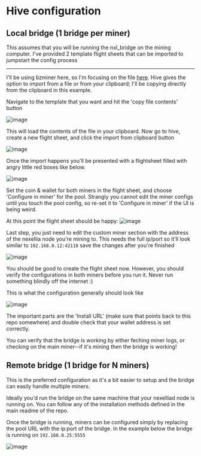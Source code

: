 # Hive configuration

## Local bridge (1 bridge per miner)

This assumes that you will be running the nxl_bridge on the mining computer. I've provided 2 template flight sheets that can be imported to jumpstart the config process

---

I'll be using bzminer here, so I'm focusing on the file [here](misc/hive-templates/nxl_bz_local_adapter.json). Hive gives the option to import from a file or from your clipboard; I'll be copying directly from the clipboard in this example.

Navigate to the template that you want and hit the 'copy file contents' button

![image](https://user-images.githubusercontent.com/59971111/191894038-4435237f-d68e-4248-bb44-60e968319ad3.png)

This will load the contents of the file in your clipboard. Now go to hive, create a new flight sheet, and click the import from clipboard button

![image](https://user-images.githubusercontent.com/59971111/191893779-01ebdceb-da8d-455e-9e87-389685a59cc1.png)

Once the import happens you'll be presented with a flightsheet filled with angry little red boxes like below.

![image](https://user-images.githubusercontent.com/59971111/191894254-4b27961c-5b08-4f9a-af20-2b04922ae2f4.png)

Set the coin & wallet for both miners in the flight sheet, and choose 'Configure in miner' for the pool. Strangly you cannot edit the miner configs until you touch the pool config, so re-set it to 'Configure in miner' if the UI is being weird.

At this point the flight sheet should be happy:
![image](https://user-images.githubusercontent.com/59971111/191894518-0b02dacf-9904-4f53-81de-5bb952568146.png)

Last step, you just need to edit the custom miner section with the address of the nexellia node you're mining to. This needs the full ip/port so it'll look similar to `192.168.0.12:42110` save the changes after you're finished

![image](https://user-images.githubusercontent.com/59971111/191894833-98eabaa2-2210-4ac5-a974-8ad94573a4e5.png)

You should be good to create the flight sheet now. However, you should verify the configurations in both miners before you run it. Never run something blindly off the internet :)

This is what the configuration generally should look like

![image](https://user-images.githubusercontent.com/59971111/191895060-79033098-4303-496d-b5dd-d4cabcc88946.png)

The important parts are the 'Install URL' (make sure that points back to this repo somewhere) and double check that your wallet address is set correctly.

You can verify that the bridge is working by either feching miner logs, or checking on the main miner--if it's mining then the bridge is working!

## Remote bridge (1 bridge for N miners)

This is the preferred configuration as it's a bit easier to setup and the bridge can easily handle multiple miners.

Ideally you'd run the bridge on the same machine that your nexelliad node is running on. You can follow any of the installation methods defined in the main readme of the repo.

Once the bridge is running, miners can be configured simply by replacing the pool URL with the ip:port of the bridge. In the example below the bridge is running on `192.168.0.25:5555`

![image](https://user-images.githubusercontent.com/59971111/191895463-974c75eb-b31f-4196-a0ac-2f0a689fe829.png)
